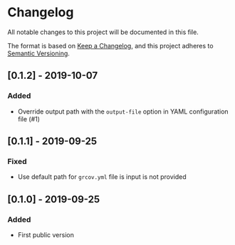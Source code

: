 # Changelog
All notable changes to this project will be documented in this file.

The format is based on [Keep a Changelog](https://keepachangelog.com/en/1.0.0/),
and this project adheres to [Semantic Versioning](https://semver.org/spec/v2.0.0.html).

## [0.1.2] - 2019-10-07

### Added

- Override output path with the `output-file` option in YAML configuration file (#1)

## [0.1.1] - 2019-09-25

### Fixed

- Use default path for `grcov.yml` file is input is not provided

## [0.1.0] - 2019-09-25

### Added

- First public version
